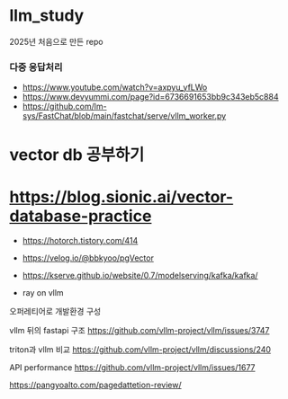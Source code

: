 # llm_study
2025년 처음으로 만든 repo

### 다중 응답처리
- https://www.youtube.com/watch?v=axpyu_yfLWo
- https://www.devyummi.com/page?id=6736691653bb9c343eb5c884
- https://github.com/lm-sys/FastChat/blob/main/fastchat/serve/vllm_worker.py


# vector db 공부하기
# https://blog.sionic.ai/vector-database-practice

- https://hotorch.tistory.com/414
- https://velog.io/@bbkyoo/pgVector


- https://kserve.github.io/website/0.7/modelserving/kafka/kafka/

- ray on vllm


오퍼레티어로 개발환경 구성


vllm 뒤의 fastapi 구조
https://github.com/vllm-project/vllm/issues/3747

triton과 vllm 비교
https://github.com/vllm-project/vllm/discussions/240

API performance 
https://github.com/vllm-project/vllm/issues/1677

https://pangyoalto.com/pagedattetion-review/
